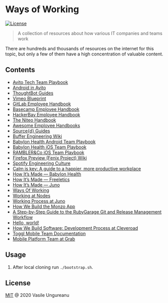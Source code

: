 # Ways of Working

<a href="https://github.com/VasileUngureanu/ways-of-working/blob/master/LICENSE"><img src="https://img.shields.io/badge/license-MIT-green.svg" alt="License"></a>

> A collection of resources about how various IT companies and teams work

There are hundreds and thousands of resources on the internet for this topic, but only a few of them have a high concentration of valuable content.

## Contents

* [Avito Tech Team Playbook](https://github.com/avito-tech/playbook)
* [Android in Avito](https://avito-tech.github.io/avito-android/)
* [ThoughtBot Guides](https://github.com/thoughtbot/guides)
* [Vimeo Blueprint](https://github.com/vimeo/Blueprint)
* [GitLab Employee Handbook](https://about.gitlab.com/handbook/)
* [Basecamp Employee Handbook](https://github.com/basecamp/handbook)
* [HackerBay Employee Handbook](https://github.com/hackerbay/Employee-Handbook)
* [The Niteo Handbook](https://github.com/niteoweb/handbook)
* [Awesome Employee Handbooks](https://github.com/hkdobrev/awesome-handbooks)
* [Source{d} Guides](https://github.com/src-d/guide)
* [Buffer Engineering Wiki](https://github.com/bufferapp/README)
* [Babylon Health Android Team Playbook](https://github.com/babylonhealth/android-playbook)
* [Babylon Health iOS Team Playbook](https://github.com/babylonhealth/ios-playbook)
* [RAMBLER&Co iOS Team Playbook](https://github.com/rambler-ios/team)
* [Firefox Preview (Fenix Project) Wiki](https://github.com/mozilla-mobile/fenix/wiki)
* [Spotify Engineering Culture](https://blog.crisp.se/2014/03/27/henrikkniberg/spotify-engineering-culture-part-1)
* [Calm is key: A guide to a happier, more productive workplace](https://www.droidcon.com/media-detail?video=362739078)
* [How It’s Made — Babylon Health](https://thecontext.github.io/website/episodes/29-how-its-made-babylon-health/)
* [How It’s Made — Freeletics](https://thecontext.github.io/website/episodes/25-how-its-made-freeletics/)
* [How It’s Made — Juno](https://thecontext.github.io/website/episodes/26-how-its-made-juno/)
* [Ways Of Working](https://github.com/joelparkerhenderson/ways_of_working)
* [Working at Nodes](https://github.com/nodes-android/guidelines)
* [Working Process at Juno](https://github.com/artem-zinnatullin/TheContext-Podcast/issues/97#issuecomment-409603129)
* [How We Build the Monzo App](https://monzo.com/blog/2018/03/02/app-development)
* [A Step-by-Step Guide to the RubyGarage Git and Release Management Workflow](https://rubygarage.org/blog/git-and-release-management-workflow)
* [Hello, world!](https://medium.com/android-microsoft/hello-world-57fc0630d47c)
* [How We Build Software: Development Process at Cleveroad](https://www.cleveroad.com/blog/software-development-process)
* [Toggl Mobile Team Documentation](https://github.com/toggl/mobile-docs)
* [Mobile Platform Team at Grab](https://www.youtube.com/watch?v=XdoTyQsDo2I)

## Usage

1. After local cloning run `./bootstrap.sh`.

License
-------

[MIT](LICENSE) @ 2020 Vasile Ungureanu
